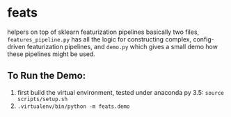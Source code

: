 # feats
helpers on top of sklearn featurization pipelines basically two files, `features_pipeline.py` has all the logic for constructing complex, config-driven featurization pipelines, and `demo.py` which gives a small demo how these pipelines might be used. 


## To Run the Demo:
1. first build the virtual environment, tested under anaconda py 3.5: `source scripts/setup.sh`
2. `.virtualenv/bin/python -m feats.demo`
